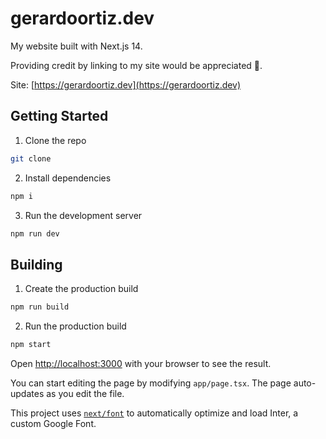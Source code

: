 # gerardoortiz.dev

My website built with Next.js 14.

Providing credit by linking to my site would be appreciated 🙂.

Site: [https://gerardoortiz.dev](https://gerardoortiz.dev)

## Getting Started

1. Clone the repo

```bash
git clone
```

2. Install dependencies

```bash
npm i
```

3. Run the development server

```bash
npm run dev
```

## Building

1. Create the production build

```bash
npm run build
```

2. Run the production build

```bash
npm start
```

Open [http://localhost:3000](http://localhost:3000) with your browser to see the result.

You can start editing the page by modifying `app/page.tsx`. The page auto-updates as you edit the file.

This project uses [`next/font`](https://nextjs.org/docs/basic-features/font-optimization) to automatically optimize and load Inter, a custom Google Font.
